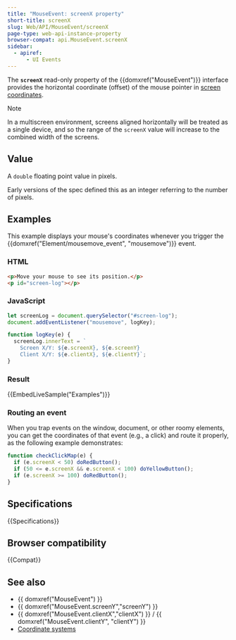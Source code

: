 ```yaml
---
title: "MouseEvent: screenX property"
short-title: screenX
slug: Web/API/MouseEvent/screenX
page-type: web-api-instance-property
browser-compat: api.MouseEvent.screenX
sidebar:
  - apiref:
      - UI Events
---
```


The **`screenX`** read-only property of the {{domxref("MouseEvent")}} interface provides the horizontal coordinate (offset) of the mouse pointer in [screen coordinates](/en-US/docs/Web/CSS/CSSOM_view/Coordinate_systems#screen).

> [!NOTE]
> In a multiscreen environment, screens aligned horizontally will be treated as a single device, and so the range of the `screenX` value will increase to the combined width of the screens.

## Value

A `double` floating point value in pixels.

Early versions of the spec defined this as an integer referring to the number of pixels.

## Examples

This example displays your mouse's coordinates whenever you trigger the {{domxref("Element/mousemove_event", "mousemove")}} event.

### HTML

```html
<p>Move your mouse to see its position.</p>
<p id="screen-log"></p>
```

### JavaScript

```js
let screenLog = document.querySelector("#screen-log");
document.addEventListener("mousemove", logKey);

function logKey(e) {
  screenLog.innerText = `
    Screen X/Y: ${e.screenX}, ${e.screenY}
    Client X/Y: ${e.clientX}, ${e.clientY}`;
}
```

### Result

{{EmbedLiveSample("Examples")}}

### Routing an event

When you trap events on the window, document, or other roomy elements, you can get the coordinates of that event (e.g., a click) and route it properly, as the following example demonstrates:

```js
function checkClickMap(e) {
  if (e.screenX < 50) doRedButton();
  if (50 <= e.screenX && e.screenX < 100) doYellowButton();
  if (e.screenX >= 100) doRedButton();
}
```

## Specifications

{{Specifications}}

## Browser compatibility

{{Compat}}

## See also

- {{ domxref("MouseEvent") }}
- {{ domxref("MouseEvent.screenY","screenY") }}
- {{ domxref("MouseEvent.clientX","clientX") }} / {{ domxref("MouseEvent.clientY", "clientY") }}
- [Coordinate systems](/en-US/docs/Web/CSS/CSSOM_view/Coordinate_systems)

